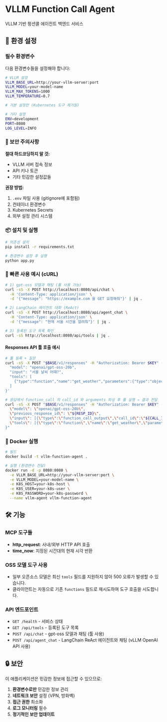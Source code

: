 # VLLM Function Call Agent

VLLM 기반 펑션콜 에이전트 백엔드 서비스

## 🔧 환경 설정

### 필수 환경변수

다음 환경변수들을 설정해야 합니다:

```bash
# VLLM 설정
VLLM_BASE_URL=http://your-vllm-server:port
VLLM_MODEL=your-model-name
VLLM_MAX_TOKENS=1000
VLLM_TEMPERATURE=0.7

# 기본 설정만 (Kubernetes 도구 제거됨)

# 기타 설정
ENV=development
PORT=8080
LOG_LEVEL=INFO
```

### 🚨 보안 주의사항

**절대 하드코딩하지 말 것:**
- VLLM 서버 접속 정보
- API 키나 토큰
- 기타 민감한 설정값들

**권장 방법:**
1. `.env` 파일 사용 (gitignore에 포함됨)
2. 컨테이너 환경변수
3. Kubernetes Secrets
4. 외부 설정 관리 시스템

### 📦 설치 및 실행

```bash
# 의존성 설치
pip install -r requirements.txt

# 환경변수 설정 후 실행
python app.py
```

### 🧪 빠른 사용 예시 (cURL)

```bash
# 1) gpt-oss 모델과 채팅 (툴 사용 가능)
curl -sS -X POST http://localhost:8080/api/chat \
  -H 'Content-Type: application/json' \
  -d '{"message": "https://example.com 을 GET 요청해줘"}' | jq .

# 2) LangChain 에이전트 대화 (ReAct)
curl -sS -X POST http://localhost:8080/api/agent_chat \
  -H 'Content-Type: application/json' \
  -d '{"message": "현재 서울 시간을 알려줘"}' | jq .

# 3) 등록된 도구 목록 확인
curl -sS http://localhost:8080/api/tools | jq .
```

#### Responses API 툴 호출 예시

```bash
# 툴 등록 + 질문
curl -sS -X POST "$BASE/v1/responses" -H "Authorization: Bearer $KEY" -H "Content-Type: application/json" -d '{
  "model": "openai/gpt-oss-20b",
  "input": "서울 날씨 어때?",
  "tools": [
    {"type":"function","name":"get_weather","parameters":{"type":"object","properties":{"city":{"type":"string"}},"required":["city"]}}
  ]
}'

# 응답에서 function_call 의 call_id 와 arguments 파싱 후 툴 실행 → 결과 전달
curl -sS -X POST "$BASE/v1/responses" -H "Authorization: Bearer $KEY" -H "Content-Type: application/json" -d "{
  \"model\": \"openai/gpt-oss-20b\",
  \"previous_response_id\": \"${RESP_ID}\",
  \"input\": [{\"type\":\"function_call_output\",\"call_id\":\"${CALL_ID}\",\"output\":\"{\\\"city\\\":\\\"Seoul\\\",\\\"temp_c\\\":27}\"}],
  \"tools\": [{\"type\":\"function\",\"name\":\"get_weather\",\"parameters\":{\"type\":\"object\",\"properties\":{\"city\":{\"type\":\"string\"}},\"required\":[\"city\"]}}]
}"
```

### 🐳 Docker 실행

```bash
# 빌드
docker build -t vllm-function-agent .

# 실행 (환경변수 전달)
docker run -d -p 8080:8080 \
  -e VLLM_BASE_URL=http://your-vllm-server:port \
  -e VLLM_MODEL=your-model-name \
  -e K8S_HOST=your-k8s-host \
  -e K8S_USER=your-k8s-user \
  -e K8S_PASSWORD=your-k8s-password \
  --name vllm-agent vllm-function-agent
```

## 🛠️ 기능

### MCP 도구들
- **http_request**: 사내/외부 HTTP API 호출
- **time_now**: 지정된 시간대의 현재 시각 반환

### OSS 모델 도구 사용
- 일부 오픈소스 모델은 최신 `tools` 필드를 지원하지 않아 500 오류가 발생할 수 있습니다.
- 클라이언트는 자동으로 기존 `functions` 필드로 재시도하여 도구 호출을 시도합니다.

### API 엔드포인트
- `GET /health` - 서비스 상태
- `GET /api/tools` - 등록된 도구 목록
- `POST /api/chat` - gpt-oss 모델과 채팅 (툴 사용)
- `POST /api/agent_chat` - LangChain ReAct 에이전트와 채팅 (vLLM OpenAI API 사용)

## 🔒 보안

이 애플리케이션은 민감한 정보에 접근할 수 있으므로:

1. **환경변수로만** 민감한 정보 관리
2. **네트워크 보안** 설정 (VPN, 방화벽)
3. **접근 권한** 최소화
4. **로그 모니터링** 필수
5. **정기적인 보안 업데이트**


